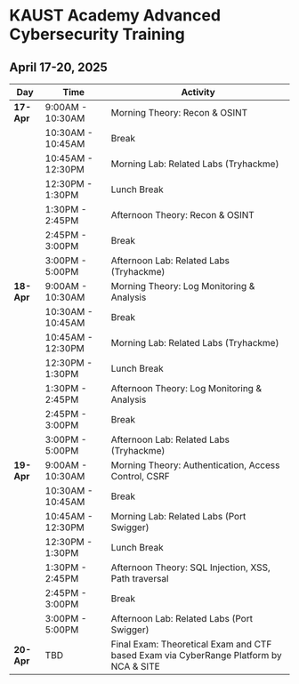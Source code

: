 # KAUST Academy Advanced Cybersecurity Training
## April 17-20, 2025

| Day | Time | Activity |
|-----|------|----------|
| **17-Apr** | 9:00AM - 10:30AM | Morning Theory: Recon & OSINT |
|  | 10:30AM - 10:45AM | Break |
|  | 10:45AM - 12:30PM | Morning Lab: Related Labs (Tryhackme) |
|  | 12:30PM - 1:30PM | Lunch Break |
|  | 1:30PM - 2:45PM | Afternoon Theory: Recon & OSINT |
|  | 2:45PM - 3:00PM | Break |
|  | 3:00PM - 5:00PM | Afternoon Lab: Related Labs (Tryhackme) |
| **18-Apr** | 9:00AM - 10:30AM | Morning Theory: Log Monitoring & Analysis |
|  | 10:30AM - 10:45AM | Break |
|  | 10:45AM - 12:30PM | Morning Lab: Related Labs (Tryhackme) |
|  | 12:30PM - 1:30PM | Lunch Break |
|  | 1:30PM - 2:45PM | Afternoon Theory: Log Monitoring & Analysis |
|  | 2:45PM - 3:00PM | Break |
|  | 3:00PM - 5:00PM | Afternoon Lab: Related Labs (Tryhackme) |
| **19-Apr** | 9:00AM - 10:30AM | Morning Theory: Authentication, Access Control, CSRF |
|  | 10:30AM - 10:45AM | Break |
|  | 10:45AM - 12:30PM | Morning Lab: Related Labs (Port Swigger) |
|  | 12:30PM - 1:30PM | Lunch Break |
|  | 1:30PM - 2:45PM | Afternoon Theory: SQL Injection, XSS, Path traversal |
|  | 2:45PM - 3:00PM | Break |
|  | 3:00PM - 5:00PM | Afternoon Lab: Related Labs (Port Swigger) |
| **20-Apr** | TBD | Final Exam: Theoretical Exam and CTF based Exam via CyberRange Platform by NCA & SITE |